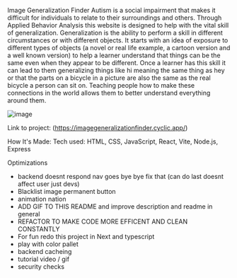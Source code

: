 Image Generalization Finder
Autism is a social impairment that makes it difficult for individuals to relate to their surroundings and others. Through Applied Behavior Analysis this website is designed to help with the vital skill of generalization. Generalization is the ability to perform a skill in different circumstances or with different objects. It starts with an idea of exposure to different types of objects (a novel or real life example, a cartoon version and a well known version) to help a learner understand that things can be the same even when they appear to be different. Once a learner has this skill it can lead to them generalizing things like hi meaning the same thing as hey or that the parts on a bicycle in a picture are also the same as the real bicycle a person can sit on. 
Teaching people how to make these connections in the world allows them to better understand everything around them.


![image](https://cdn.discordapp.com/attachments/735946770210619555/1057177196554362910/image.png)

Link to project: (https://imagegeneralizationfinder.cyclic.app/)

How It's Made:
Tech used: HTML, CSS, JavaScript, React, Vite, Node.js, Express

Optimizations
<ul>
 <li> backend doesnt respond nav goes bye bye fix that  (can do last doesnt affect user just devs)</li>
 
 <li> Blacklist image permanent button </li>
 <li>animation nation</li>
 <li> ADD GIF TO THIS README and improve description and readme in general </li>

 <li> REFACTOR TO MAKE CODE MORE EFFICENT AND CLEAN CONSTANTLY </li>
 <li> For fun redo this project in Next and typescript </li>
 <li>play with color pallet</li>
 <li>backend cacheing </li>
 <li> tutorial video / gif </li>
  <li> security checks </li>
</ul>


